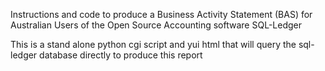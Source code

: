 Instructions and code to produce a Business Activity Statement (BAS) for Australian Users of the Open Source Accounting software SQL-Ledger

This is a stand alone python cgi script and yui html that will query the sql-ledger database directly to produce this report
